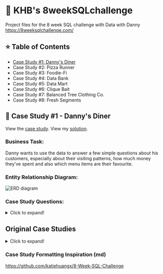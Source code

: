 :sunrise_over_mountains: KHB's 8weekSQLchallenge 
======
Project files for the 8 week SQL challenge with Data with Danny  
https://8weeksqlchallenge.com/

:star: Table of Contents
------
* [Case Study #1: Danny's Diner](#case-study-1-danny-s-diner)
* Case Study #2: Pizza Runner
* Case Study #3: Foodie-Fi
* Case Study #4: Data Bank
* Case Study #5: Data Mart
* Case Study #6: Clique Bait
* Case Study #7: Balanced Tree Clothing Co.
* Case Study #8: Fresh Segments

:ramen: Case Study #1 - Danny's Diner
------
View the [case study](https://8weeksqlchallenge.com/case-study-1/). View my [solution](Case%20Study%20%231%20-%20Danny's%20Diner).

### Business Task:  
Danny wants to use the data to answer a few simple questions about his customers, especially about their visiting patterns, how much money they’ve spent and also which menu items are their favourite.

### Entity Relationship Diagram:

![ERD diagram](8weekSQLchallenge/docs/erd_case_study_1.JPG)

### Case Study Questions:
<details>
  <summary>Click to expand!</summary>
  
What is the total amount each customer spent at the restaurant?  

How many days has each customer visited the restaurant?  
  
What was the first item from the menu purchased by each customer?  
  
What is the most purchased item on the menu and how many times was it purchased by all customers?  
  
Which item was the most popular for each customer?  
  
Which item was purchased first by the customer after they became a member?  
  
Which item was purchased just before the customer became a member?  
  
What is the total items and amount spent for each member before they became a member?  
  
If each $1 spent equates to 10 points and sushi has a 2x points multiplier - how many points would each customer have?  
  
In the first week after a customer joins the program (including their join date) they earn 2x points on all items, not just sushi - how many points do customer A and B have at the end of January?  
 </details>


Original Case Studies
------
<details>
  <summary>Click to expand!</summary>
  
  ### Weekly interactive case studies
  
* [Case Study #1 - Danny’s Diner](https://8weeksqlchallenge.com/case-study-1/)
* [Case Study #2 - Pizza Runner](https://8weeksqlchallenge.com/case-study-2/)
* [Case Study #3 - Foodie-Fi](https://8weeksqlchallenge.com/case-study-3/)
* [Case Study #4 - Data Bank](https://8weeksqlchallenge.com/case-study-4/)
* [Case Study #5 - Data Mart](https://8weeksqlchallenge.com/case-study-5/)
* [Case Study #6 - Clique Bait](https://8weeksqlchallenge.com/case-study-6/)
* [Case Study #7 - Balanced Tree Clothing Co.](https://8weeksqlchallenge.com/case-study-7/)
* [Case Study #8 - Fresh Segments](https://8weeksqlchallenge.com/case-study-8/)
</details>

### Case Study Formatting Inspiration (md)
https://github.com/katiehuangx/8-Week-SQL-Challenge
